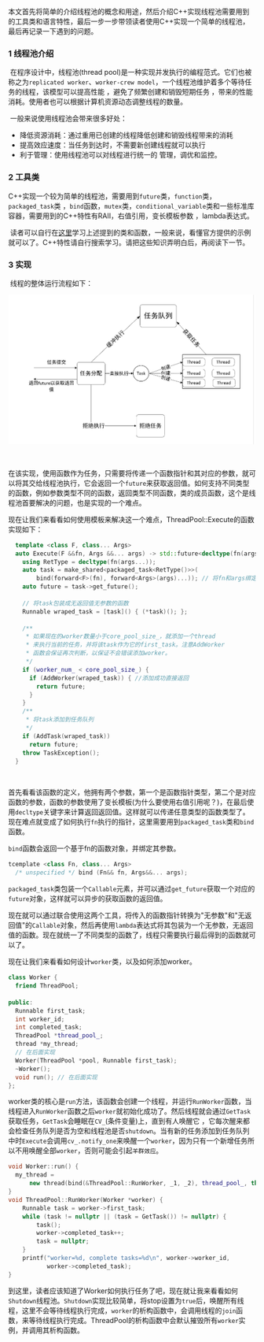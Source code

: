 ​	本文首先将简单的介绍线程池的概念和用途，然后介绍C++实现线程池需要用到的工具类和语言特性，最后一步一步带领读者使用C++实现一个简单的线程池，最后再记录一下遇到的问题。

### 1  线程池介绍

​	在程序设计中，线程池(thread pool)是一种实现并发执行的编程范式。它们也被称之为`replicated worker`、`worker-crew model`，一个线程池维护着多个等待任务的线程，该模型可以提高性能 ，避免了频繁创建和销毁短期任务 ，带来的性能消耗。使用者也可以根据计算机资源动态调整线程的数量。

​	一般来说使用线程池会带来很多好处：

+ 降低资源消耗：通过重用已创建的线程降低创建和销毁线程带来的消耗
+ 提高效应速度：当任务到达时，不需要新创建线程就可以执行
+ 利于管理：使用线程池可以对线程进行统一的 管理，调优和监控。

### 2 工具类

​	C++实现一个较为简单的线程池，需要用到`future`类，`function`类，`packaged_task`类 ，`bind`函数，`mutex`类，`conditional_variable`类和一些标准库容器，需要用到的C++特性有RAII，右值引用，变长模板参数 ，lambda表达式。

​	读者可以自行在[这里](https://www.cplusplus.com/)学习上述提到的类和函数，一般来说，看懂官方提供的示例就可以了。C++特性请自行搜索学习。请把这些知识弄明白后，再阅读下一节。

### 3 实现

​	线程的整体运行流程如下：

![image-20210622194820533](.\img\image-20210620224210229.png)

​	

​	在该实现，使用函数作为任务，只需要将传递一个函数指针和其对应的参数，就可以将其交给线程池执行，它会返回一个`future`来获取返回值。如何支持不同类型的函数，例如参数类型不同的函数，返回类型不同函数，类的成员函数，这个是线程池首要解决的问题，也是实现的一个难点。

​	现在让我们来看看如何使用模板来解决这一个难点，ThreadPool::Execute的函数实现如下：

```c++
  template <class F, class... Args>
  auto Execute(F &&fn, Args &&... args) -> std::future<decltype(fn(args...))> {
    using RetType = decltype(fn(args...));
    auto task = make_shared<packaged_task<RetType()>>(
        bind(forward<F>(fn), forward<Args>(args)...)); // 将fn和args绑定
    auto future = task->get_future();

    // 将task包装成无返回值无参数的函数
    Runnable wraped_task = [task]() { (*task)(); };

    /**
     * 如果现在的worker数量小于core_pool_size_，就添加一个thread
     * 来执行当前的任务，并将该task作为它的first_task。注意AddWorker
     * 函数会保证再次判断，以保证不会错误添加worker。
     */
    if (worker_num_ < core_pool_size_) {
      if (AddWorker(wraped_task)) { //添加成功直接返回
        return future;
      }
    }
    /**
     * 将task添加到任务队列
     */
    if (AddTask(wraped_task))
      return future;
    throw TaskException();
  }
```

​	

​	首先看看该函数的定义，他拥有两个参数，第一个是函数指针类型，第二个是对应函数的参数，函数的参数使用了变长模板(为什么要使用右值引用呢？)，在最后使用`decltype`关键字来计算返回返回值。这样就可以传递任意类型的函数类型了。现在难点就变成了如何执行`fn`执行的指针，这里需要用到`packaged_task`类和`bind`函数。

`bind`函数会返回一个基于fn的函数对象，并绑定其参数。

```c++
tcemplate <class Fn, class... Args>
  /* unspecified */ bind (Fn&& fn, Args&&... args);
```

`packaged_task`类包装一个`Callable`元素，并可以通过`get_future`获取一个对应的`future`对象，这样就可以异步的获取函数的返回值。

现在就可以通过联合使用这两个工具，将传入的函数指针转换为"无参数"和"无返回值"的`Callable`对象，然后再使用`lambda`表达式将其包装为一个无参数，无返回值的函数。现在就统一了不同类型的函数了，线程只需要执行最后得到的函数就可以了。

现在让我们来看看如何设计`worker`类，以及如何添加worker。

```c++
class Worker {
  friend ThreadPool;

public:
  Runnable first_task;
  int worker_id;
  int completed_task;
  ThreadPool *thread_pool_;
  thread *my_thread;
  // 在后面实现
  Worker(ThreadPool *pool, Runnable first_task);
  ~Worker();
  void run(); // 在后面实现
};
```

worker类的核心是`run`方法，该函数会创建一个线程，并运行`RunWorker`函数，当线程进入`RunWorker`函数之后`worker`就初始化成功了。然后线程就会通过`GetTask`获取任务，`GetTask`会睡眠在`CV_`(条件变量)上，直到有人唤醒它 ，它每次醒来都会检查任务队列是否为空和线程池是否`shutdown`。当有新的任务添加到任务队列中时`Execute`会调用`cv_.notify_one`来唤醒一个`worker`，因为只有一个新增任务所以不用唤醒全部`worker`，否则可能会引起`羊群效应`。

```c++
void Worker::run() {
  my_thread =
      new thread(bind(&ThreadPool::RunWorker, _1, _2), thread_pool_, this);//_1,_2为占位符
}
void ThreadPool::RunWorker(Worker *worker) {
    Runnable task = worker->first_task;
    while (task != nullptr || (task = GetTask()) != nullptr) {
        task();
        worker->completed_task++;
        task = nullptr;
    }
    printf("worker=%d, complete tasks=%d\n", worker->worker_id,
           worker->completed_task);
}
```

到这里，读者应该知道了Worker如何执行任务了吧，现在就让我来看看如何`Shutdown`线程池。`Shutdown`实现比较简单，将stop设置为`true`后，唤醒所有线程，这里不会等待线程执行完成，`worker`的析构函数中，会调用线程的`join`函数，来等待线程执行完成。ThreadPool的析构函数中会默认摧毁所有`worker`实例，并调用其析构函数。